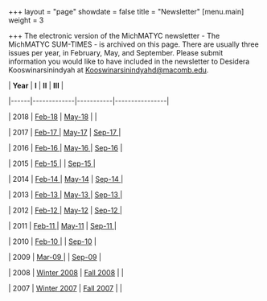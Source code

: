+++
layout = "page"
showdate = false
title = "Newsletter"
[menu.main]
weight = 3

+++
The electronic version of the MichMATYC newsletter - The MichMATYC SUM-TIMES - is archived on this page. There are usually three issues per year, in February, May, and September. Please submit information you would like to have included in the newsletter to Desidera Kooswinarsinindyah at [Kooswinarsinindyahd@macomb.edu](mailto:Koowinarsinindyahd@macomb.edu).

| **Year** | **I**           | **II**        | **III**            |

|------|-------------|-----------|----------------|

| 2018 | [Feb-18](http://www.michmatyc.org/Newsletters/MichMatycNewsletterFebruary2018.pdf)      | [May-18](http://www.michmatyc.org/Newsletters/MichMATYCNewsletterMay2018.pdf)    |                |

| 2017 | [Feb-17 ](http://www.michmatyc.org/Newsletters/MichMatycNewsletterFebruary2017.pdf)     | [May-17](http://www.michmatyc.org/Newsletters/MichMatycNewsletterMay2017.pdf)    | [Sep-17 ](http://www.michmatyc.org/Newsletters/MichMatycNewsletterSept2017.pdf)        |

| 2016 | [Feb-16  ](http://www.michmatyc.org/Newsletters/MichMatycNewsletterFebruary2016.pdf)    | [May-16 ](http://www.michmatyc.org/Newsletters/MichMATYCMay16.pdf)   | [Sep-16](http://www.michmatyc.org/Newsletters/MichMATYCSept16.pdf)         |

| 2015 | [Feb-15 ](http://www.michmatyc.org/Newsletters/MichMatycNewsletterFebruary2015.pdf)     |           | [Sep-15   ](http://www.michmatyc.org/Newsletters/MichMATYCSept15.pdf)      |

| 2014 | [Feb-14 ](http://www.michmatyc.org/Newsletters/MichMatycNewsletterFeb2014.pdf)     | [May-14](http://www.michmatyc.org/Newsletters/MichMatycNewsletterMay2014.pdf)    | [Sep-14 ](http://www.michmatyc.org/Newsletters/MichMatycNewsletterSept2014.pdf)        |

| 2013 | [Feb-13 ](http://www.michmatyc.org/Newsletters/MichMATYCNewsletterFebruary_2013.pdf)     | [May-13 ](http://www.michmatyc.org/Newsletters/MichMatycNewsletterMay_2013.pdf)   | [Sep-13  ](http://www.michmatyc.org/Newsletters/MichMatycNewsletterSeptember%202013.pdf)       |

| 2012 | [Feb-12 ](http://www.michmatyc.org/Newsletters/Feb%202012%20MichMATYC%20Newsletter.pdf)     | [May-12](http://www.michmatyc.org/Newsletters/May%202012%20MichMATYC%20Newsletter.pdf)    | [Sep-12  ](http://www.michmatyc.org/Newsletters/Sept%202012%20MichMATYC%20Newsletter.pdf)       |

| 2011 | [Feb-11 ](http://www.michmatyc.org/Newsletters/Feb2011MichMATYCNewsletter.pdf)     | [May-11](http://www.michmatyc.org/Newsletters/May2011MichMATYCNewsletter.pdf)    | [Sep-11  ](http://www.michmatyc.org/Newsletters/Sept2011MichMATYCnewsletter.pdf)       |

| 2010 | [Feb-10 ](http://www.michmatyc.org/Newsletters/Feb2010MichMATYCnewsletter.pdf)     |           | [Sep-10](http://www.michmatyc.org/Newsletters/Sept2010MichMATYCnewsletter.pdf) |

| 2009 | [Mar-09  ](http://www.michmatyc.org/Newsletters/March2009MichMATYCnewsletter.pdf)    |           | [Sep-09](http://www.michmatyc.org/Newsletters/Sept2009MichMATYCnewsletter.pdf) |

| 2008 | [Winter 2008](http://www.michmatyc.org/Newsletters/WI2008newsletter.pdf) | [Fall 2008](http://www.michmatyc.org/Newsletters/FA2008newsletter.pdf) |                |

| 2007 | [Winter 2007](http://www.michmatyc.org/Newsletters/WI2007newsletter.pdf) | [Fall 2007](http://www.michmatyc.org/Newsletters/FA2007newsletter.pdf) |                |